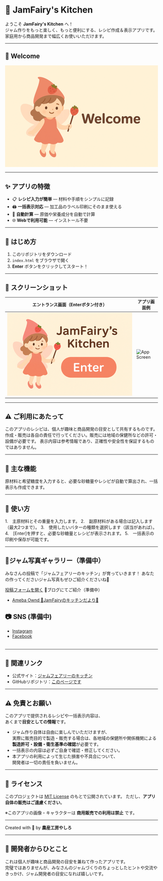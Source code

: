 # 🍓 JamFairy's Kitchen

ようこそ **JamFairy's Kitchen** へ！  
ジャム作りをもっと楽しく、もっと便利にする、レシピ作成＆表示アプリです。  
家庭用から商品開発まで幅広くお使いいただけます。

---

## 🌸 Welcome
![Welcome Image](jamapp_welcome.png.png)

---

## ✨ アプリの特徴
- 📋 **レシピ入力が簡単** — 材料や手順をシンプルに記録
- 🖨️ **一括表示対応** — 加工品のラベル印刷にそのまま使える
- 🧮 **自動計算** — 原価や栄養成分を自動で計算
- 🌐 **Webで利用可能** — インストール不要

---

## 🚀 はじめ方
1. このリポジトリをダウンロード
2. `index.html` をブラウザで開く
3. **Enter** ボタンをクリックしてスタート！

---

## 📸 スクリーンショット
| エントランス画面（Enterボタン付き） | アプリ画面例 |
| ----------------------------------- | ------------ |
| ![Enter Screen](jamapp_enter.png)   | ![App Screen](screenshot_app.png) |

---


## ⚠️ ご利用にあたって
このアプリのレシピは、個人が趣味と商品開発の目安として共有するものです。
作成・販売は各自の責任で行ってください。販売には地域の保健所などの許可・設備が必要です。
表示内容は参考情報であり、正確性や安全性を保証するものではありません。


---

## 🍓 主な機能
原材料と希望糖度を入力すると、必要な砂糖量やレシピが自動で算出され、一括表示も作成できます。

---

## 🍯 使い方
1.　主原材料とその重量を入力します。
2.　副原材料がある場合は記入します（最大2つまで）。
3.　使用したいバターの種類を選択します（該当があれば）。
4.　[Enter]を押すと、必要な砂糖量とレシピが表示されます。
5.　一括表示の印刷や保存が可能です。


---

## 📸ジャム写真ギャラリー（準備中）
みなさんの投稿で「ジャムフェアリーのキッチン」が育っていきます！
あなたの作ってくださいジャム写真もぜひご紹介くださいね🍓

[投稿フォームを開く](https://docs.google.com/forms/d/e/1FAIpQLSdvMd0DAfKE_jHLGf7pVx5tp504A1ZoMv5VDRLWbH202tfh4Q/viewform?usp=dialog)
📝ブログにてご紹介（準備中）
 - [Ameba Ownd 🍓JamFairyのキッチンだより🍓](https://jamfairy-recipeapp.amebaownd.com/pages/9143072/blog)



## 📷 SNS (準備中)
- [Instagram](https://www.instagram.com/jamfairys.kitchen)  
- [Facebook](https://www.facebook.com/profile.php?id=61578879908661)  
　

---

## 🔗 関連リンク

- 公式サイト：[ジャムフェアリーのキッチン](https://jamfairy-recipeapp.amebaownd.com/)
- GitHubリポジトリ：[このページです](https://github.com/kaori-846/jam-recipe-app)


---


## ⚠️ 免責とお願い
このアプリで提供されるレシピや一括表示内容は、  
あくまで**目安としての情報**です。  

- ジャム作り自体は自由に楽しんでいただけますが、  
  実際に販売目的で製造・販売する場合は、各地域の保健所や関係機関による  
  **製造許可・設備・衛生基準の確認**が必要です。  
- 一括表示の内容は必ずご自身で確認・修正してください。  
- 本アプリの利用によって生じた損害や不具合について、  
  開発者は一切の責任を負いません。  

---

## 📜 ライセンス
このプロジェクトは [MIT License](LICENSE) のもとで公開されています。
ただし、**アプリ自体の販売はご遠慮ください**。

※このアプリの画像・キャラクターは **商用販売での利用は禁止** です。  

---
Created with 💖 by **農産工房やしろ**

---


## 💌 開発者からひとこと
これは個人が趣味と商品開発の目安を兼ねて作ったアプリです。  
完璧ではありませんが、みなさんのジャムづくりのちょっとしたヒントや交流やきっかけ、ジャム開発者の目安になれば嬉しいです。
